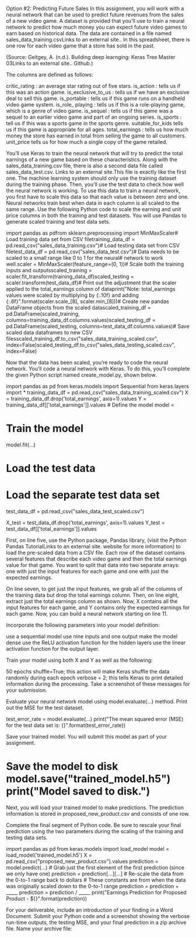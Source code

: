 Option #2: Predicting Future Sales
In this assignment, you will work with a neural network that can be used to predict future revenues from the sales of a new video game. A dataset is provided that you'll use to train a neural network to predict how much money you can expect future video games to earn based on historical data. The data are contained in a file named sales_data_training.csvLinks to an external site.. In this spreadsheet, there is one row for each video game that a store has sold in the past.

 

(Source: Geitgey, A. (n.d.). Building deep learnging: Keras Tree Master 03Links to an external site.. Github.)

The columns are defined as follows:

critic_rating : an average star rating out of five stars. 
is_action : tells us if this was an action game. 
is_exclusive_to_us : tells us if we have an exclusive deal to sell this game. 
is_portable : tells us if this game runs on a handheld video game system. 
is_role_ playing : tells us if this is a role-playing game, which is a genre of video game. 
is_sequel : tells us if this game was a sequel to an earlier video game and part of an ongoing series. 
is_sports : tell us if this was a sports game in the sports genre. 
suitable_for_kids tells us if this game is appropriate for all ages. 
total_earnings : tells us how much money the store has earned in total from selling the game to all customers.
unit_price tells us for how much a single copy of the game retailed. 
 

You’ll use Keras to train the neural network that will try to predict the total earnings of a new game based on these characteristics. Along with the sales_data_training.csv file, there is also a second data file called sales_data_test.csv. Links to an external site.This file is exactly like the first one. The machine learning system should only use the training dataset during the training phase. Then, you'll use the test data to check how well the neural network is working. To use this data to train a neural network, you first have to scale this data so that each value is between zero and one. Neural networks train best when data in each column is all scaled to the same range. Use the following Python code to scale the earning and unit price columns in both the training and test datasets. You will use Pandas to generate scaled training and test data sets.

 

import pandas as pdfrom sklearn.preprocessing import MinMaxScaler# Load training data set from CSV filetraining_data_df = pd.read_csv("sales_data_training.csv")# Load testing data set from CSV filetest_data_df = pd.read_csv("sales_data_test.csv")# Data needs to be scaled to a small range like 0 to 1 for the neural# network to work well.scaler = MinMaxScaler(feature_range=(0, 1))# Scale both the training inputs and outputsscaled_training = scaler.fit_transform(training_data_df)scaled_testing = scaler.transform(test_data_df)# Print out the adjustment that the scaler applied to the total_earnings column of dataprint("Note: total_earnings values were scaled by multiplying by {:.10f} and adding {:.6f}".format(scaler.scale_[8], scaler.min_[8]))# Create new pandas DataFrame objects from the scaled datascaled_training_df = pd.DataFrame(scaled_training, columns=training_data_df.columns.values)scaled_testing_df = pd.DataFrame(scaled_testing, columns=test_data_df.columns.values)# Save scaled data dataframes to new CSV filesscaled_training_df.to_csv("sales_data_training_scaled.csv", index=False)scaled_testing_df.to_csv("sales_data_testing_scaled.csv", index=False)

 

Now that the data has been scaled, you’re ready to code the neural network. You’ll code a neural network with Keras. To do this, you’ll complete the given Python script named create_model.py, shown below.

 

import pandas as pd  from keras.models import Sequential  from keras.layers import *    training_data_df = pd.read_csv("sales_data_training_scaled.csv")     X = training_data_df.drop('total_earnings', axis=1).values  Y = training_data_df[['total_earnings']].values    # Define the model  model =
 
# Train the model
model.fit(…)
 
# Load the test data
# Load the separate test data set
test_data_df = pd.read_csv("sales_data_test_scaled.csv")
 
X_test = test_data_df.drop('total_earnings', axis=1).values
Y_test = test_data_df[['total_earnings']].values
 
First, on line five, use the Python package, Pandas library, (visit the Python Pandas TutorialLinks to an external site. website for more information) to load the pre-scaled data from a CSV file. Each row of the dataset contains several features that describe each video game and then the total earnings value for that game. You want to split that data into two separate arrays: one with just the input features for each game and one with just the expected earnings. 

 

On line seven, to get just the input features, we grab all of the columns of the training data but drop the total earnings column. Then, on line eight, extract just the total earnings column as shown. Now, X contains all the input features for each game, and Y contains only the expected earnings for each game. Now, you can build a neural network starting on line 11. 

 

Incorporate the following parameters into your model definition:

use a sequential model
use nine inputs and one output
make the model dense
use the ReLU activation function for the hidden layers
use the linear activation function for the output layer.
 

Train your model using both X and Y as well as the following:

50 epochs
shuffle=True; this action will make Keras shuffle the data randomly during each epoch
verbose = 2; this tells Keras to print detailed information during the processing. Take a screenshot of these messages for your submission.
 

Evaluate your neural network model using model.evaluate(...) method. Print out the MSE for the test dataset.

 

test_error_rate = model.evaluate(…)  print("The mean squared error (MSE) for the test data set is: {}".format(test_error_rate))
 

Save your trained model. You will submit this model as part of your assignment.

# Save the model to disk  model.save("trained_model.h5")  print("Model saved to disk.") 
Next, you will load your trained model to make predictions. The prediction information is stored in proposed_new_product.csv and consists of one row. 

 

Complete the final segment of Python code. Be sure to rescale your final prediction using the two  parameters during the scaling of the training and testing data sets.

 

import pandas as pd  from keras.models import load_model    model = load_model('trained_model.h5')    X = pd.read_csv("proposed_new_product.csv").values  prediction = model.predict(…)    # Grab just the first element of the first prediction (since we only have one)  prediction = prediction[…][…]    # Re-scale the data from the 0-to-1 range back to dollars  # These constants are from when the data was originally scaled down to the 0-to-1 range  prediction = prediction + _____
prediction = prediction / _____    print("Earnings Prediction for Proposed Product - ${}".format(prediction))
 

For your deliverable, include an introduction of your finding in a Word Document. Submit your Python code and a screenshot showing the verbose run-time outputs, the testing MSE, and your final prediction in a zip archive file. Name your archive file:

